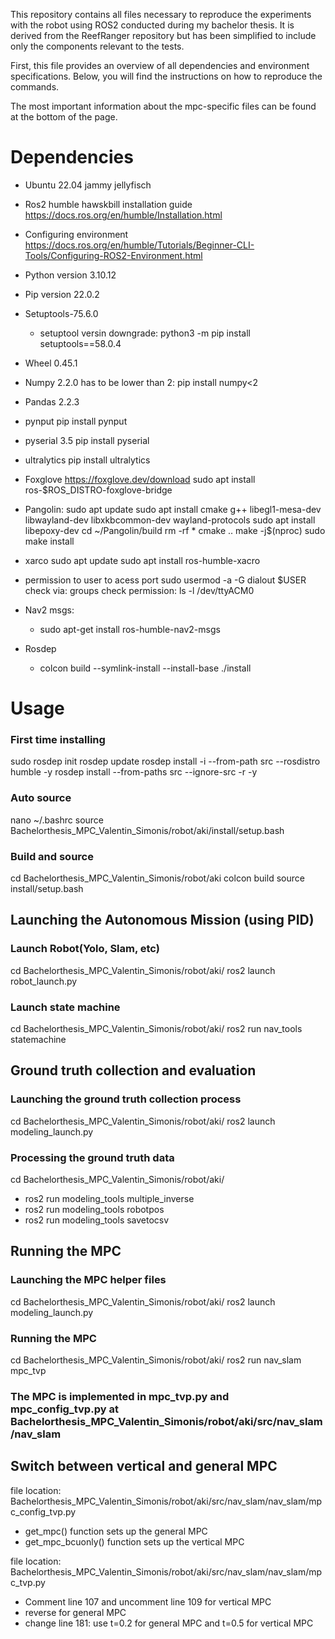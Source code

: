 This repository contains all files necessary to reproduce the experiments with the robot using ROS2 conducted during my bachelor thesis. It is derived from the ReefRanger repository but has been simplified to include only the components relevant to the tests.

First, this file provides an overview of all dependencies and environment specifications. Below, you will find the instructions on how to reproduce the commands.

The most important information about the mpc-specific files can be found at the bottom of the page.

# Dependencies

- Ubuntu 22.04 jammy jellyfisch
- Ros2 humble hawskbill installation guide https://docs.ros.org/en/humble/Installation.html
- Configuring environment https://docs.ros.org/en/humble/Tutorials/Beginner-CLI-Tools/Configuring-ROS2-Environment.html
- Python version 3.10.12
- Pip version 22.0.2
- Setuptools-75.6.0 
  - setuptool versin downgrade: python3 -m pip install setuptools==58.0.4
- Wheel 0.45.1
- Numpy 2.2.0
  has to be lower than 2: pip install numpy<2
- Pandas 2.2.3
- pynput
  pip install pynput
- pyserial 3.5
  pip install pyserial
- ultralytics
  pip install ultralytics
- Foxglove
  https://foxglove.dev/download
  sudo apt install ros-$ROS_DISTRO-foxglove-bridge
- Pangolin: 
  sudo apt update
  sudo apt install cmake g++ libegl1-mesa-dev libwayland-dev libxkbcommon-dev wayland-protocols
  sudo apt install libepoxy-dev
  cd ~/Pangolin/build
  rm -rf *
  cmake ..
  make -j$(nproc)
  sudo make install
-  xarco
  sudo apt update
  sudo apt install ros-humble-xacro
- permission to user to acess port
  sudo usermod -a -G dialout $USER
  check via: groups
  check permission: ls -l /dev/ttyACM0

- Nav2 msgs:
  - sudo apt-get install ros-humble-nav2-msgs
- Rosdep
  - colcon build --symlink-install --install-base ./install


# Usage

### First time installing
sudo rosdep init
rosdep update
rosdep install -i --from-path src --rosdistro humble -y
rosdep install --from-paths src --ignore-src -r -y

### Auto source
nano ~/.bashrc
source Bachelorthesis_MPC_Valentin_Simonis/robot/aki/install/setup.bash

### Build and source
cd Bachelorthesis_MPC_Valentin_Simonis/robot/aki
colcon build
source install/setup.bash

## Launching the Autonomous Mission (using PID)

### Launch Robot(Yolo, Slam, etc)
cd Bachelorthesis_MPC_Valentin_Simonis/robot/aki/
ros2 launch robot_launch.py

### Launch state machine
cd Bachelorthesis_MPC_Valentin_Simonis/robot/aki/
ros2 run nav_tools statemachine

## Ground truth collection and evaluation

### Launching the ground truth collection process
cd Bachelorthesis_MPC_Valentin_Simonis/robot/aki/
ros2 launch modeling_launch.py

### Processing the ground truth data
cd Bachelorthesis_MPC_Valentin_Simonis/robot/aki/
- ros2 run modeling_tools multiple_inverse
- ros2 run modeling_tools robotpos
- ros2 run modeling_tools savetocsv

## Running the MPC

### Launching the MPC helper files
cd Bachelorthesis_MPC_Valentin_Simonis/robot/aki/
ros2 launch modeling_launch.py

### Running the MPC
cd Bachelorthesis_MPC_Valentin_Simonis/robot/aki/
ros2 run nav_slam mpc_tvp
### The MPC is implemented in mpc_tvp.py and mpc_config_tvp.py at Bachelorthesis_MPC_Valentin_Simonis/robot/aki/src/nav_slam/nav_slam

## Switch between vertical and general MPC
file location: Bachelorthesis_MPC_Valentin_Simonis/robot/aki/src/nav_slam/nav_slam/mpc_config_tvp.py
- get_mpc() function sets up the general MPC
- get_mpc_bcuonly() function sets up the vertical MPC

file location: Bachelorthesis_MPC_Valentin_Simonis/robot/aki/src/nav_slam/nav_slam/mpc_tvp.py
- Comment line 107 and uncomment line 109 for vertical MPC
- reverse for general MPC
- change line 181: use t=0.2 for general MPC and t=0.5 for vertical MPC 




